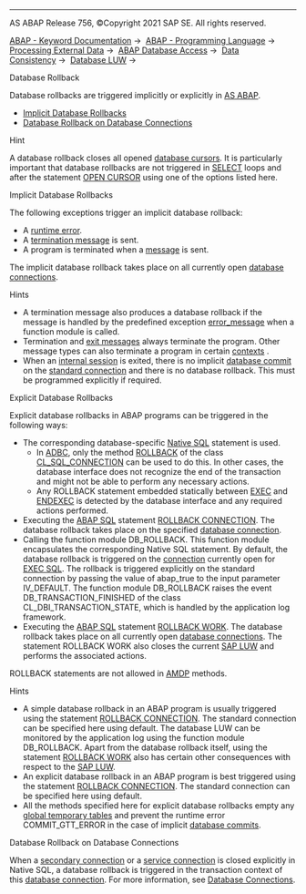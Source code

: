   

* * *

AS ABAP Release 756, ©Copyright 2021 SAP SE. All rights reserved.

[ABAP - Keyword Documentation](javascript:call_link\('abenabap.htm'\)) →  [ABAP - Programming Language](javascript:call_link\('abenabap_reference.htm'\)) →  [Processing External Data](javascript:call_link\('abenabap_language_external_data.htm'\)) →  [ABAP Database Access](javascript:call_link\('abendb_access.htm'\)) →  [Data Consistency](javascript:call_link\('abendata_consistency.htm'\)) →  [Database LUW](javascript:call_link\('abendb_transaction.htm'\)) → 

Database Rollback

Database rollbacks are triggered implicitly or explicitly in [AS ABAP](javascript:call_link\('abenas_abap_glosry.htm'\) "Glossary Entry").

-   [Implicit Database Rollbacks](#abendb-rollback-1-------explicit-database-rollbacks---@ITOC@@ABENDB_ROLLBACK_2)
-   [Database Rollback on Database Connections](#@@ITOC@@ABENDB_ROLLBACK_3)

Hint

A database rollback closes all opened [database cursors](javascript:call_link\('abendatabase_cursor_glosry.htm'\) "Glossary Entry"). It is particularly important that database rollbacks are not triggered in [SELECT](javascript:call_link\('abapselect.htm'\)) loops and after the statement [OPEN CURSOR](javascript:call_link\('abapopen_cursor.htm'\)) using one of the options listed here.

Implicit Database Rollbacks

The following exceptions trigger an implicit database rollback:

-   A [runtime error](javascript:call_link\('abenruntime_error_glosry.htm'\) "Glossary Entry").
-   A [termination message](javascript:call_link\('abentermination_message_glosry.htm'\) "Glossary Entry") is sent.
-   A program is terminated when a [message](javascript:call_link\('abenmessage_glosry.htm'\) "Glossary Entry") is sent.

The implicit database rollback takes place on all currently open [database connections](javascript:call_link\('abendatabase_connection_glosry.htm'\) "Glossary Entry").

Hints

-   A termination message also produces a database rollback if the message is handled by the predefined exception [error\_message](javascript:call_link\('abapcall_function_parameter.htm'\)) when a function module is called.
-   Termination and [exit messages](javascript:call_link\('abenexit_message_glosry.htm'\) "Glossary Entry") always terminate the program. Other message types can also terminate a program in certain [contexts](javascript:call_link\('abenobj_context_glosry.htm'\) "Glossary Entry") .
-   When an [internal session](javascript:call_link\('abeninternal_session_glosry.htm'\) "Glossary Entry") is exited, there is no implicit [database commit](javascript:call_link\('abendb_commit.htm'\)) on the [standard connection](javascript:call_link\('abenstandard_db_connection_glosry.htm'\) "Glossary Entry") and there is no database rollback. This must be programmed explicitly if required.

Explicit Database Rollbacks

Explicit database rollbacks in ABAP programs can be triggered in the following ways:

-   The corresponding database-specific [Native SQL](javascript:call_link\('abennative_sql_glosry.htm'\) "Glossary Entry") statement is used.
    -   In [ADBC](javascript:call_link\('abenadbc_glosry.htm'\) "Glossary Entry"), only the method [ROLLBACK](javascript:call_link\('abenadbc_transaction.htm'\)) of the class [CL\_SQL\_CONNECTION](javascript:call_link\('abencl_sql_connection.htm'\)) can be used to do this. In other cases, the database interface does not recognize the end of the transaction and might not be able to perform any necessary actions.
    -   Any ROLLBACK statement embedded statically between [EXEC](javascript:call_link\('abapexec.htm'\)) and [ENDEXEC](javascript:call_link\('abapendexec.htm'\)) is detected by the database interface and any required actions performed.
-   Executing the [ABAP SQL](javascript:call_link\('abenabap_sql_glosry.htm'\) "Glossary Entry") statement [ROLLBACK CONNECTION](javascript:call_link\('abapcommit_rollback_connection.htm'\)). The database rollback takes place on the specified [database connection](javascript:call_link\('abendatabase_connection_glosry.htm'\) "Glossary Entry").
-   Calling the function module DB\_ROLLBACK. This function module encapsulates the corresponding Native SQL statement. By default, the database rollback is triggered on the [connection](javascript:call_link\('abapexec_connection.htm'\)) currently open for [EXEC SQL](javascript:call_link\('abapexec.htm'\)). The rollback is triggered explicitly on the standard connection by passing the value of abap\_true to the input parameter IV\_DEFAULT. The function module DB\_ROLLBACK raises the event DB\_TRANSACTION\_FINISHED of the class CL\_DBI\_TRANSACTION\_STATE, which is handled by the application log framework.
-   Executing the [ABAP SQL](javascript:call_link\('abenabap_sql_glosry.htm'\) "Glossary Entry") statement [ROLLBACK WORK](javascript:call_link\('abaprollback.htm'\)). The database rollback takes place on all currently open [database connections](javascript:call_link\('abendatabase_connection_glosry.htm'\) "Glossary Entry"). The statement ROLLBACK WORK also closes the current [SAP LUW](javascript:call_link\('abensap_luw.htm'\)) and performs the associated actions.

ROLLBACK statements are not allowed in [AMDP](javascript:call_link\('abenamdp_method_glosry.htm'\) "Glossary Entry") methods.

Hints

-   A simple database rollback in an ABAP program is usually triggered using the statement [ROLLBACK CONNECTION](javascript:call_link\('abapcommit_rollback_connection.htm'\)). The standard connection can be specified here using default. The database LUW can be monitored by the application log using the function module DB\_ROLLBACK. Apart from the database rollback itself, using the statement [ROLLBACK WORK](javascript:call_link\('abaprollback.htm'\)) also has certain other consequences with respect to the [SAP LUW](javascript:call_link\('abensap_luw_glosry.htm'\) "Glossary Entry").
-   An explicit database rollback in an ABAP program is best triggered using the statement [ROLLBACK CONNECTION](javascript:call_link\('abapcommit_rollback_connection.htm'\)). The standard connection can be specified here using default.
-   All the methods specified here for explicit database rollbacks empty any [global temporary tables](javascript:call_link\('abenddic_database_tables_gtt.htm'\)) and prevent the runtime error COMMIT\_GTT\_ERROR in the case of implicit [database commits](javascript:call_link\('abendb_commit.htm'\)).

Database Rollback on Database Connections

When a [secondary connection](javascript:call_link\('abensecondary_db_connection_glosry.htm'\) "Glossary Entry") or a [service connection](javascript:call_link\('abenservice_connection_glosry.htm'\) "Glossary Entry") is closed explicitly in Native SQL, a database rollback is triggered in the transaction context of this [database connection](javascript:call_link\('abendatabase_connection_glosry.htm'\) "Glossary Entry"). For more information, see [Database Connections](javascript:call_link\('abendb_connections.htm'\)).